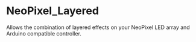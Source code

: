 # NeoPixel_Layered
Allows the combination of layered effects on your NeoPixel LED array and Arduino compatible controller.
